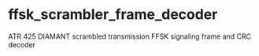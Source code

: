 # ffsk_scrambler_frame_decoder
ATR 425 DIAMANT scrambled transmission FFSK signaling frame and CRC decoder
